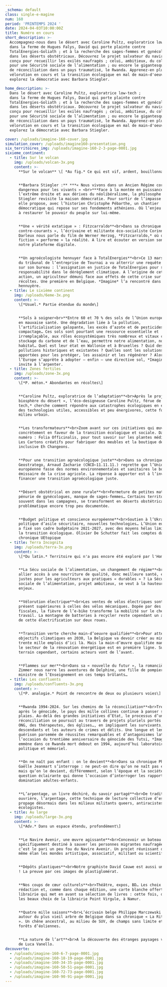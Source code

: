 ```yaml
---
_schema: default
class: single-e-magine
num: 160
period: 'PRINTEMPS 2024 '
date: 2024-04-03T10:00:00Z
title: Numéro en cours
short_description: >-
  Accompagnez-nous dans le désert avec Caroline Pultz, exploratrice low-tech ;
  dans la ferme de Hugues Falys, David qui porte plainte contre
  TotalEnergies-Goliath ; et à la recherche des sages-femmes et gynécologues
  dans les déserts obstétricaux. Découvrez le projet salvateur du navire Avenir,
  conçu pour recueillir les exilés naufragés ; celui, ambitieux, du collectif
  pour une Sécurité sociale de l’alimentation ; ou encore le gigantesque travail
  de réconciliation dans un pays traumatisé, le Rwanda. Apprenez-en plus sur la
  vélorution en cours et la transition écologique en mal de main-d'oeuvre. Et
  explorez la démocratie avec Barbara Stiegler.

home_description: >-
  Dans le désert avec Caroline Pultz, exploratrice low-tech ;
  dans la ferme de Hugues Falys, David qui porte plainte contre
  TotalEnergies-Goliath ; et à la recherche des sages-femmes et gynécologues
  dans les déserts obstétricaux. Découvrez le projet salvateur du navire Avenir,
  conçu pour recueillir les exilés naufragés ; celui, ambitieux, du collectif
  pour une Sécurité sociale de l’alimentation ; ou encore le gigantesque travail
  de réconciliation dans un pays traumatisé, le Rwanda. Apprenez-en plus sur la
  vélorution en cours et la transition écologique en mal de main-d'oeuvre. Et
  explorez la démocratie avec Barbara Stiegler.

cover: /uploads/imagine-160-cover.jpg
simulation_cover: /uploads/imagine160-presentation.png
six_territoires_img: /uploads/imagine-160-2-3-page-0001.jpg
sixieme_continent:
  - title: Sur le volcan
    img: /uploads/volcan-3x.png
    content: >-
      **Sur le volcan** \[ *Au fig.* Ce qui est vif, ardent, bouillonnant \]


      **Barbara Stiegler :** ***« Nous vivons dans un Ancien Régime corrompu et
      dangereux pour les vivants » <br>***Face à la montée en puissance de
      l’extrême droite et aux dérives du néolibéralisme, la philosophe Barbara
      Stiegler revisite la maison démocratie. Pour sortir de l’impasse actuelle,
      elle propose, avec l’historien Christophe Pébarthe, un chantier
      démocratique qui repose sur ses fondements athéniens. Où l’enjeu consiste
      à restaurer le pouvoir du peuple sur lui-même.


      **Une « vérité extatique » : Fitzcarraldo**<br>Dans sa chronique « A
      contre-courants », l’écrivaine et militante éco-socialiste Corinne Morel
      Darleux nous parle du film de Werner Herzog, *Fitzcarraldo,* où quand la
      fiction « performe » la réalité. A lire et écouter en version sonore sur
      notre plateforme digitale.


      **Un agroécologiste hennuyer face à TotalEnergies**<br>Ce 13 mars, un juge
      du tribunal de l’entreprise de Tournai a vu atterrir une requête inédite
      sur son bureau : l’assignation en justice de TotalEnergies pour sa
      responsabilité dans le dérèglement climatique. A l’origine de cette
      action, un agriculteur démuni face aux effets de cette crise sur ses
      récoltes. Une première en Belgique. *Imagine* l’a rencontré dans sa ferme
      hennuyère.
  - title: Le sixième continent
    img: /uploads/6eme-3x.png
    content: >-
      \[*Usuel.* Partie étendue du monde\]


      **Sols à soigner<br>**Entre 60 et 70 % des sols de l’Union européenne sont
      en mauvaise santé. Une dégradation liée à la pollution,
      l’artificialisation galopante, les excès d’azote et de pesticides, le
      compactage… Ces sols sont pourtant une ressource essentielle et
      irremplaçable, aux rôles écosystémiques très nombreux et vitaux comme le
      stockage du carbone et de l’eau, permettre notre alimentation, notre
      habitat… Quel est leur état en Wallonie et à Bruxelles ? Quid des
      pollutions historiques et existantes ? Quelles sont les solutions
      apportées pour les protéger, les assainir et les régénérer ? Alors que
      l’Europe s’apprête à adopter – enfin – une directive sol, *Imagine* vous
      invite à l’arpenter.
  - title: Zones fertiles
    img: /uploads/zone-3x.png
    content: >-
      \[*P. méton.* Abondantes en récoltes\]


      **Caroline Pultz, exploratrice de l’adaptation**<br>Après le projet «
      biosphère du désert », l’éco-designeuse Caroline Pultz, férue de *low
      tech,* cherche comment répondre aux catastrophes écologiques en explorant
      des technologies utiles, accessibles et peu énergivores, cette fois en
      milieu urbain.


      **Les transformateurs**<br>Zoom avant sur ces initiatives qui œuvrent
      concrètement en faveur de la transition écologique et sociale. Dans ce
      numéro : Folia Officinalis, pour tout savoir sur les plantes médicinales,
      Les Cartons créatifs pour fabriquer des meubles et la boutique de troc
      inclusive Eh Changeons.


      **Pour une transition agroécologique juste**<br>Dans sa chronique
      Geostratego, Arnaud Zacharie (CNCD–11.11.11.) regrette que l’Union
      européenne fasse des normes environnementales et sanitaires le bouc
      émissaire de la crise agricole. La réponse à apporter est à l’inverse :
      financer une transition agroécologique juste.


      **Désert obstétrical en zone rurale**<br>Fermeture de petites maternités,
      pénurie de gynécologues, manque de sages-femmes… Certains territoires,
      souvent dans les campagnes, se transforment en déserts obstétricaux. Une
      problématique encore trop peu documentée.


      **Budget politique et conscience européenne**<br>Soutien à l’Ukraine,
      politique d’asile sécuritaire, nouvelles technologies… L’Union européenne
      a fixé son cadre budgétaire 2021-2027, avec des moyens hélas limités pour
      la transition écologique. Olivier De Schutter fait les comptes dans sa
      chronique UEtopique
  - title: Terra Incognita
    img: /uploads/terra-3x.png
    content: >-
      \[*Du latin.* Territoire qui n'a pas encore été exploré par l'Homme\]


      **La Sécu sociale de l’alimentation, un changement de régime**<br>Comment
      allier accès à une nourriture de qualité, donc meilleure santé, et revenus
      justes pour les agriculteurs aux pratiques « durables » ? La Sécurité
      sociale de l’alimentation, projet ambitieux, se veut à la hauteur de ces
      enjeux.


      **Vélorution électrique**<br>Les ventes de vélos électriques sont à
      présent supérieures à celles des vélos mécaniques. Dopée par des mesures
      fiscales, la fièvre de l’e-bike transforme la mobilité sur le chemin du
      travail. La montagne de batteries à recycler reste cependant un angle mort
      de cette électrification sur deux roues.


      **Transition verte cherche main-d’oeuvre qualifiée**<br>Pour atteindre ses
      objectifs climatiques en 2030, la Belgique va devoir créer au minimum
      trente mille emplois d’ici là. Mais la main-d’œuvre qualifiée manque, et
      le secteur de la rénovation énergétique est en première ligne. Sur le
      terrain cependant, certains acteurs vont de l’avant.


      **Flammes sur mer**<br>Dans sa « nouvelle du futur », la romancière Hélène
      Zimmer nous narre les aventures de Delphine, une fille de pompier devenue
      ministre de l’Enseignement en ces temps brûlants…
  - title: Les confluents
    img: /uploads/confluents-3x.png
    content: >-
      \[*P. analogie.* Point de rencontre de deux ou plusieurs voies\]


      **Rwanda 1994-2024. Sur les chemins de la réconciliation**<br>Trente ans
      après le génocide, le pays des mille collines continue à panser ses
      plaies. Au-delà des grandes initiatives d’Etat, le processus d’unité et de
      réconciliation se poursuit au travers de projets pluriels portés par des
      ONG, des thérapeutes, des églises…, en impliquant les survivants, leurs
      descendants et les auteurs de crimes et délits. Une longue et lente
      guérison parsemée de réussites remarquables et d’antagonismes latents. A
      l’occasion du trentième anniversaire du génocide des Tutsi, *Imagine* vous
      emmène dans ce Rwanda mort debout en 1994, aujourd’hui laboratoire social,
      politique et mémoriel.


      **On ne naît pas enfant : on le devient**<br>Dans sa chronique Philocité,
      Gaëlle Jeanmart s’interroge : ne peut-on dire qu’on ne naît pas enfant,
      mais qu’on le devient, différemment, selon l’époque et la société ? Une
      question éclairante qui donne l’occasion d’interroger les rapports de
      domination adultes-enfants.


      **L’arpentage, un livre déchiré, du savoir partagé**<br>De tradition
      ouvrière, l’arpentage, cette technique de lecture collective d’essais, se
      propage désormais dans les milieux militants queers, antiracistes ou
      écologistes.
  - title: Au large
    img: /uploads/large-3x.png
    content: >-
      \[*Adv.* Dans un espace étendu, profondément\]


      **Le Navire Avenir, une œuvre agissante**<br>Concevoir un bateau
      spécifiquement destiné à sauver les personnes migrantes naufragées en mer,
      c’est le pari un peu fou du Navire Avenir. Un projet réunissant dans un
      même élan les mondes artistique, associatif, militant ou scientifique.


      **Dépôts plastiques**<br>Notre graphiste David Cauwe est aussi un artiste
      ! La preuve par ces images de plastiglomérat.


      **Nos coups de cœur culturels**<br>Théâtre, expos, BD… Les choix de la
      rédaction et, comme dans chaque édition, une carte blanche offerte à une
      librairie qui met en avant sa sélection de livres : cette fois, découvrez
      les beaux choix de la librairie Point Virgule, à Namur.


      **Quatre mille saisons**<br>L’écrivain belge Philippe Marczewski tourne
      autour du plus vieil arbre de Belgique dans sa chronique « La Ritournelle
      ». Un chêne ancestral, au milieu de SUV, de champs sans limite et de
      forêts d’éoliennes.


      **La nature de l’art**<br>A la découverte des étranges paysages végétaux
      de Luca Vanello.
decouverte:
  - /uploads/imagine-160-6-7-page-0001.jpg
  - /uploads/imagine-160-18-19-page-0001.jpg
  - /uploads/imagine-160-34-35-page-0001.jpg
  - /uploads/imagine-160-50-51-page-0001.jpg
  - /uploads/imagine-160-72-73-page-0001.jpg
  - /uploads/imagine-160-90-91-page-0001.jpg
---
```

